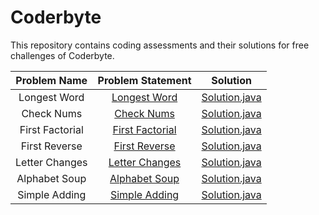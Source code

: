 # Coderbyte
This repository contains coding assessments and their solutions for free challenges of Coderbyte.



|   		Problem Name  			 |       Problem Statement                                        																																																|                                                                                                     Solution                                                                                                                                                 |
|:----------------------------------:|:------------------------------------------------------------------------------------------------------------------------------------------------------------------------------------------------------------------------------------------------------------:|:------------------------------------------------------------------------------------------------------------------------------------------------------------------------------------------------------------------------------------------------------------:|
|           Longest Word			 | [Longest Word](https://github.com/Nitin96Bisht/Coderbyte/blob/master/ProblemStatements/LongestWord.PNG)           												   							| [Solution.java](https://github.com/Nitin96Bisht/Coderbyte/blob/master/src/com/coderbyte/challenges/LongestWord.java)                       																   |
|           Check Nums			 | [Check Nums](https://github.com/Nitin96Bisht/Coderbyte/blob/master/ProblemStatements/CheckNums.PNG)           												   							| [Solution.java](https://github.com/Nitin96Bisht/Coderbyte/blob/master/src/com/coderbyte/challenges/CheckNums.java)                       																   |
|           First Factorial			 | [First Factorial](https://github.com/Nitin96Bisht/Coderbyte/blob/master/ProblemStatements/FirstFactorial.PNG)           												   							| [Solution.java](https://github.com/Nitin96Bisht/Coderbyte/blob/master/src/com/coderbyte/challenges/FirstFactorial.java) |
|           First Reverse			 | [First Reverse](https://github.com/Nitin96Bisht/Coderbyte/blob/master/ProblemStatements/FirstReverse.PNG)           												   							| [Solution.java](https://github.com/Nitin96Bisht/Coderbyte/blob/master/src/com/coderbyte/challenges/FirstReverse.java)                       																   |
|           Letter Changes			 | [Letter Changes](https://github.com/Nitin96Bisht/Coderbyte/blob/master/ProblemStatements/LetterChanges.PNG)           												   							| [Solution.java](https://github.com/Nitin96Bisht/Coderbyte/blob/master/src/com/coderbyte/challenges/LetterChanges.java)                       																   |
|           Alphabet Soup			 | [Alphabet Soup](https://github.com/Nitin96Bisht/Coderbyte/blob/master/ProblemStatements/AlphabetSoup.PNG)           												   							| [Solution.java](https://github.com/Nitin96Bisht/Coderbyte/blob/master/src/com/coderbyte/challenges/AlphabetSoup.java)                       																   |
|           Simple Adding			 | [Simple Adding](https://github.com/Nitin96Bisht/Coderbyte/blob/master/ProblemStatements/SimpleAdding.PNG)           												   							| [Solution.java](https://github.com/Nitin96Bisht/Coderbyte/blob/master/src/com/coderbyte/challenges/SimpleAdding.java)                       																   |
